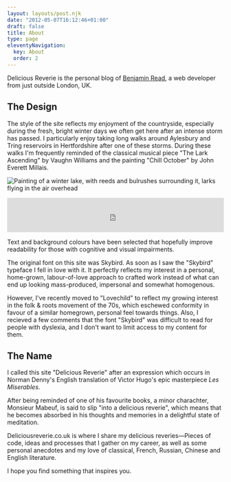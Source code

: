 ```yaml
---
layout: layouts/post.njk
date: "2012-05-07T16:12:46+01:00"
draft: false
title: About
type: page
eleventyNavigation:
  key: About
  order: 2
---
```


Delicious Reverie is the personal blog of [Benjamin Read](/about-benjamin-read "recruiters, click here"), a web developer from just outside London, UK.

## The Design
The style of the site reflects my enjoyment of the countryside, especially during the fresh, bright winter days we often get here after an intense storm has passed. I particularly enjoy taking long walks around Aylesbury and Tring reservoirs in Hertfordshire after one of these storms. During these walks I'm frequently reminded of the classical musical piece "The Lark Ascending" by Vaughn Williams and the painting "Chill October" by John Everett Millais.

![Painting of a winter lake, with reeds and bulrushes surrounding it, larks flying in the air overhead](/images/chill-october-john-everett-millais.jpg)

<iframe src="https://open.spotify.com/embed/track/7IULcUDWt4I9crI2BEdXN0" width="100%" height="80" frameborder="0" allowtransparency="true" allow="encrypted-media"></iframe>

Text and background colours have been selected that hopefully improve readability for those with cognitive and visual impairments.

The original font on this site was Skybird. As soon as I saw the "Skybird" typeface I fell in love with it. It perfectly reflects my interest in a personal, home-grown, labour-of-love approach to crafted work instead of what can end up looking mass-produced, impersonal and somewhat homogenous.

However, I've recently moved to "Lovechild" to reflect my growing interest in the folk & roots movement of the 70s, which eschewed conformity in favour of a similar homegrown, personal feel towards things. Also, I recieved a few comments that the font "Skybird" was difficult to read for people with dyslexia, and I don't want to limit access to my content for them.

## The Name
I called this site "Delicious Reverie" after an expression which occurs in Norman Denny's English translation of Victor Hugo's epic masterpiece _Les Miserables_.

After being reminded of one of his favourite books, a minor charachter, Monsieur Mabeuf, is said to slip "into a delicious reverie", which means that he becomes absorbed in his thoughts and memories in a delightful state of meditation.

Deliciousreverie.co.uk is where I share my delicious reveries&mdash;Pieces of code, ideas and processes that I gather on my career, as well as some personal anecdotes and my love of classical, French, Russian, Chinese and English literature.

I hope you find something that inspires you.
